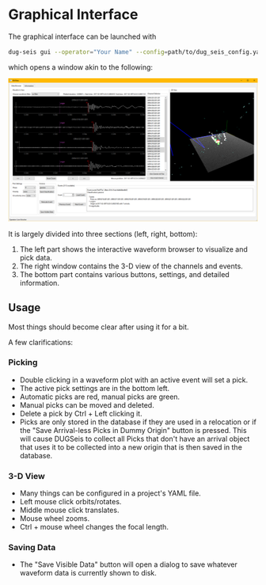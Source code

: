 # Graphical Interface

The graphical interface can be launched with

```bash
dug-seis gui --operator="Your Name" --config=path/to/dug_seis_config.yaml
```

which opens a window akin to the following:

![GUI Screenshot](_static/gui_screenshot.png)

It is largely divided into three sections (left, right, bottom):

1. The left part shows the interactive waveform browser to visualize and pick
   data.
2. The right window contains the 3-D view of the channels and events.
3. The bottom part contains various buttons, settings, and detailed information.

## Usage

Most things should become clear after using it for a bit.

A few clarifications:

### Picking

* Double clicking in a waveform plot with an active event will set a pick.
* The active pick settings are in the bottom left.
* Automatic picks are red, manual picks are green.
* Manual picks can be moved and deleted.
* Delete a pick by Ctrl + Left clicking it.
* Picks are only stored in the database if they are used in a relocation or if
  the "Save Arrival-less Picks in Dummy Origin" button is pressed. This will
  cause DUGSeis to collect all Picks that don't have an arrival object that uses
  it to be collected into a new origin that is then saved in the database.


### 3-D View

* Many things can be configured in a project's YAML file.
* Left mouse click orbits/rotates.
* Middle mouse click translates.
* Mouse wheel zooms.
* Ctrl + mouse wheel changes the focal length.


### Saving Data

* The "Save Visible Data" button will open a dialog to save whatever waveform
  data is currently shown to disk.